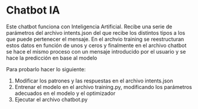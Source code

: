 # Chatbot IA
Este chatbot funciona con Inteligencia Artificial.
Recibe una serie de parámetros del archivo intents.json del que recibe los distintos tipos a los que puede pertenecer el mensaje. En el archvio training se reestructuran estos datos en función de unos y ceros y finalmente en el archivo chatbot se hace el mismo proceso con un mensaje introducido por el usuario y se hace la predicción en base al modelo

Para probarlo hacer lo siguiente:
1. Modificar los patrones y las respuestas en el archivo intents.json
2. Entrenar el modelo en el archivo training.py, modificando los parámetros adecuados en el modelo y el optimizador
3. Ejecutar el archivo chatbot.py
